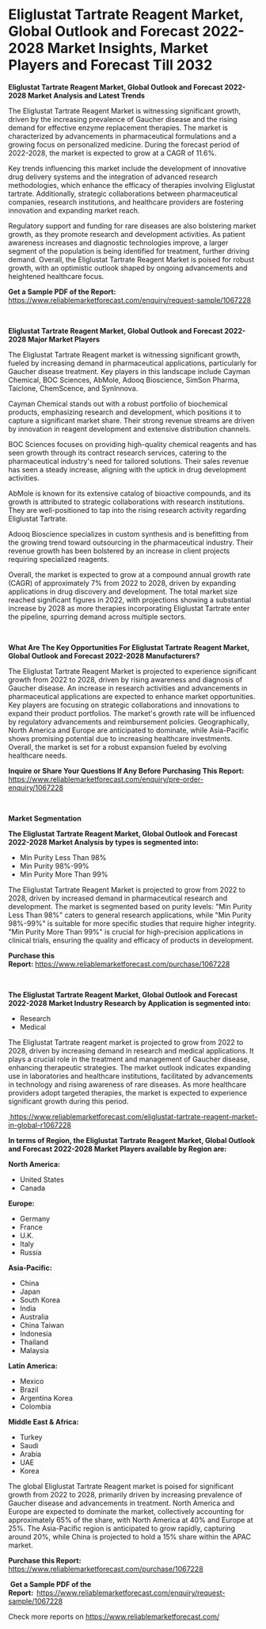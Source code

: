 <p><h1>Eliglustat Tartrate Reagent Market, Global Outlook and Forecast 2022-2028 Market Insights, Market Players and Forecast Till 2032</h1></p><p><strong>Eliglustat Tartrate Reagent Market, Global Outlook and Forecast 2022-2028 Market Analysis and Latest Trends</strong></p>
<p><p>The Eliglustat Tartrate Reagent Market is witnessing significant growth, driven by the increasing prevalence of Gaucher disease and the rising demand for effective enzyme replacement therapies. The market is characterized by advancements in pharmaceutical formulations and a growing focus on personalized medicine. During the forecast period of 2022-2028, the market is expected to grow at a CAGR of 11.6%. </p><p>Key trends influencing this market include the development of innovative drug delivery systems and the integration of advanced research methodologies, which enhance the efficacy of therapies involving Eliglustat tartrate. Additionally, strategic collaborations between pharmaceutical companies, research institutions, and healthcare providers are fostering innovation and expanding market reach. </p><p>Regulatory support and funding for rare diseases are also bolstering market growth, as they promote research and development activities. As patient awareness increases and diagnostic technologies improve, a larger segment of the population is being identified for treatment, further driving demand. Overall, the Eliglustat Tartrate Reagent Market is poised for robust growth, with an optimistic outlook shaped by ongoing advancements and heightened healthcare focus.</p></p>
<p><strong>Get a Sample PDF of the Report:&nbsp;</strong> <a href="https://www.reliablemarketforecast.com/enquiry/request-sample/1067228?utm_campaign=3282&utm_medium=2&utm_source=Github&utm_content=ia&utm_term=21032025&utm_id=eliglustat-tartrate-reagent-market-global-outlook-and-forecast-2022-2028">https://www.reliablemarketforecast.com/enquiry/request-sample/1067228</a></p>
<p>&nbsp;</p>
<p><strong>Eliglustat Tartrate Reagent Market, Global Outlook and Forecast 2022-2028 Major Market Players</strong></p>
<p><p>The Eliglustat Tartrate Reagent market is witnessing significant growth, fueled by increasing demand in pharmaceutical applications, particularly for Gaucher disease treatment. Key players in this landscape include Cayman Chemical, BOC Sciences, AbMole, Adooq Bioscience, SimSon Pharma, Taiclone, ChemScence, and SynInnova. </p><p>Cayman Chemical stands out with a robust portfolio of biochemical products, emphasizing research and development, which positions it to capture a significant market share. Their strong revenue streams are driven by innovation in reagent development and extensive distribution channels.</p><p>BOC Sciences focuses on providing high-quality chemical reagents and has seen growth through its contract research services, catering to the pharmaceutical industry's need for tailored solutions. Their sales revenue has seen a steady increase, aligning with the uptick in drug development activities.</p><p>AbMole is known for its extensive catalog of bioactive compounds, and its growth is attributed to strategic collaborations with research institutions. They are well-positioned to tap into the rising research activity regarding Eliglustat Tartrate.</p><p>Adooq Bioscience specializes in custom synthesis and is benefitting from the growing trend toward outsourcing in the pharmaceutical industry. Their revenue growth has been bolstered by an increase in client projects requiring specialized reagents.</p><p>Overall, the market is expected to grow at a compound annual growth rate (CAGR) of approximately 7% from 2022 to 2028, driven by expanding applications in drug discovery and development. The total market size reached significant figures in 2022, with projections showing a substantial increase by 2028 as more therapies incorporating Eliglustat Tartrate enter the pipeline, spurring demand across multiple sectors.</p></p>
<p>&nbsp;</p>
<p><strong>What Are The Key Opportunities For Eliglustat Tartrate Reagent Market, Global Outlook and Forecast 2022-2028 Manufacturers?</strong></p>
<p><p>The Eliglustat Tartrate Reagent Market is projected to experience significant growth from 2022 to 2028, driven by rising awareness and diagnosis of Gaucher disease. An increase in research activities and advancements in pharmaceutical applications are expected to enhance market opportunities. Key players are focusing on strategic collaborations and innovations to expand their product portfolios. The market's growth rate will be influenced by regulatory advancements and reimbursement policies. Geographically, North America and Europe are anticipated to dominate, while Asia-Pacific shows promising potential due to increasing healthcare investments. Overall, the market is set for a robust expansion fueled by evolving healthcare needs.</p></p>
<p><strong>Inquire or Share Your Questions If Any Before Purchasing This Report:</strong> <a href="https://www.reliablemarketforecast.com/enquiry/pre-order-enquiry/1067228?utm_campaign=3282&utm_medium=2&utm_source=Github&utm_content=ia&utm_term=21032025&utm_id=eliglustat-tartrate-reagent-market-global-outlook-and-forecast-2022-2028">https://www.reliablemarketforecast.com/enquiry/pre-order-enquiry/1067228</a></p>
<p>&nbsp;</p>
<p><strong>Market Segmentation</strong></p>
<p><strong>The Eliglustat Tartrate Reagent Market, Global Outlook and Forecast 2022-2028 Market Analysis by types is segmented into:</strong></p>
<p><ul><li>Min Purity Less Than 98%</li><li>Min Purity 98%-99%</li><li>Min Purity More Than 99%</li></ul></p>
<p><p>The Eliglustat Tartrate Reagent Market is projected to grow from 2022 to 2028, driven by increased demand in pharmaceutical research and development. The market is segmented based on purity levels: "Min Purity Less Than 98%" caters to general research applications, while "Min Purity 98%-99%" is suitable for more specific studies that require higher integrity. "Min Purity More Than 99%" is crucial for high-precision applications in clinical trials, ensuring the quality and efficacy of products in development.</p></p>
<p><strong>Purchase this Report:&nbsp;</strong><a href="https://www.reliablemarketforecast.com/purchase/1067228?utm_campaign=3282&utm_medium=2&utm_source=Github&utm_content=ia&utm_term=21032025&utm_id=eliglustat-tartrate-reagent-market-global-outlook-and-forecast-2022-2028">https://www.reliablemarketforecast.com/purchase/1067228</a></p>
<p>&nbsp;</p>
<p><strong>The Eliglustat Tartrate Reagent Market, Global Outlook and Forecast 2022-2028 Market Industry Research by Application is segmented into:</strong></p>
<p><ul><li>Research</li><li>Medical</li></ul></p>
<p><p>The Eliglustat Tartrate reagent market is projected to grow from 2022 to 2028, driven by increasing demand in research and medical applications. It plays a crucial role in the treatment and management of Gaucher disease, enhancing therapeutic strategies. The market outlook indicates expanding use in laboratories and healthcare institutions, facilitated by advancements in technology and rising awareness of rare diseases. As more healthcare providers adopt targeted therapies, the market is expected to experience significant growth during this period.</p></p>
<p><a href="https://www.reliablemarketforecast.com/eliglustat-tartrate-reagent-market-in-global-r1067228?utm_campaign=3282&utm_medium=2&utm_source=Github&utm_content=ia&utm_term=21032025&utm_id=eliglustat-tartrate-reagent-market-global-outlook-and-forecast-2022-2028">&nbsp;https://www.reliablemarketforecast.com/eliglustat-tartrate-reagent-market-in-global-r1067228</a></p>
<p><strong>In terms of Region, the Eliglustat Tartrate Reagent Market, Global Outlook and Forecast 2022-2028 Market Players available by Region are:</strong></p>
<p>
    <p> <strong> North America: </strong>
        <ul>
            <li>United States</li>
            <li>Canada</li>
        </ul>
        </p> 
    <p> <strong> Europe: </strong>
        <ul>
            <li>Germany</li>
            <li>France</li>
            <li>U.K.</li>
            <li>Italy</li>
            <li>Russia</li>
        </ul>
        </p> 
    <p> <strong> Asia-Pacific: </strong>
        <ul>
            <li>China</li>
            <li>Japan</li>
            <li>South Korea</li>
            <li>India</li>
            <li>Australia</li>
            <li>China Taiwan</li>
            <li>Indonesia</li>
            <li>Thailand</li>
            <li>Malaysia</li>
        </ul>
        </p> 
    <p> <strong> Latin America: </strong>
        <ul>
            <li>Mexico</li>
            <li>Brazil</li>
            <li>Argentina Korea</li>
            <li>Colombia</li>
        </ul>
        </p> 
    <p> <strong> Middle East & Africa: </strong>
        <ul>
            <li>Turkey</li>
            <li>Saudi</li>
            <li>Arabia</li>
            <li>UAE</li>
            <li>Korea</li>
        </ul>
    </p>
    </p>
<p><p>The global Eliglustat Tartrate Reagent market is poised for significant growth from 2022 to 2028, primarily driven by increasing prevalence of Gaucher disease and advancements in treatment. North America and Europe are expected to dominate the market, collectively accounting for approximately 65% of the share, with North America at 40% and Europe at 25%. The Asia-Pacific region is anticipated to grow rapidly, capturing around 20%, while China is projected to hold a 15% share within the APAC market.</p></p>
<p><strong>Purchase this Report: </strong><a href="https://www.reliablemarketforecast.com/purchase/1067228?utm_campaign=3282&utm_medium=2&utm_source=Github&utm_content=ia&utm_term=21032025&utm_id=eliglustat-tartrate-reagent-market-global-outlook-and-forecast-2022-2028">https://www.reliablemarketforecast.com/purchase/1067228</a></p>
<p>&nbsp;<strong>Get a Sample PDF of the Report:&nbsp;&nbsp;</strong><a href="https://www.reliablemarketforecast.com/enquiry/request-sample/1067228?utm_campaign=3282&utm_medium=2&utm_source=Github&utm_content=ia&utm_term=21032025&utm_id=eliglustat-tartrate-reagent-market-global-outlook-and-forecast-2022-2028">https://www.reliablemarketforecast.com/enquiry/request-sample/1067228</a></p>
<p><strong></strong></p>
<p>Check more reports on <a href="https://www.reliablemarketforecast.com/?utm_campaign=3282&utm_medium=2&utm_source=Github&utm_content=ia&utm_term=21032025&utm_id=eliglustat-tartrate-reagent-market-global-outlook-and-forecast-2022-2028">https://www.reliablemarketforecast.com/</a></p>